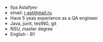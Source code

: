 * Ilya Astafyev
* email: i-ast@mail.ru
* Have 5 yeas experience as a QA engineer
* Java, junit, testNG, git
* NSU, master degree
* English - B1
